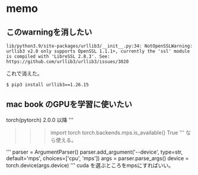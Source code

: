 # memo

## このwarningを消したい
```
lib/python3.9/site-packages/urllib3/__init__.py:34: NotOpenSSLWarning: urllib3 v2.0 only supports OpenSSL 1.1.1+, currently the 'ssl' module is compiled with 'LibreSSL 2.8.3'. See: https://github.com/urllib3/urllib3/issues/3020
```
これで消えた。
```
$ pip3 install urllib3==1.26.15
```

## mac book のGPUを学習に使いたい
torch(pytorch) 2.0.0 以降
'''
  >>> import torch
  >>> torch.backends.mps.is_available()
True
'''
なら使える。

'''
parser = ArgumentParser()
parser.add_argument('--device', type=str, default='mps',
                    choices=['cpu', 'mps'])
args = parser.parse_args()
device = torch.device(args.device)
'''
cuda を選ぶところをmpsにすればいい。
